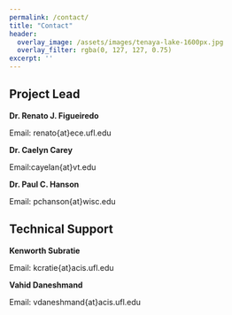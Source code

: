 ```yaml
---
permalink: /contact/
title: "Contact"
header:
  overlay_image: /assets/images/tenaya-lake-1600px.jpg
  overlay_filter: rgba(0, 127, 127, 0.75)
excerpt: ''
---
```

## Project Lead ##

**Dr. Renato J. Figueiredo**

Email: renato{at}ece.ufl.edu

**Dr. Caelyn Carey**

Email:cayelan{at}vt.edu

**Dr. Paul C. Hanson**

Email: pchanson{at}wisc.edu

## Technical Support ##

**Kenworth Subratie**

Email: kcratie{at}acis.ufl.edu

**Vahid Daneshmand**

Email: vdaneshmand{at}acis.ufl.edu
